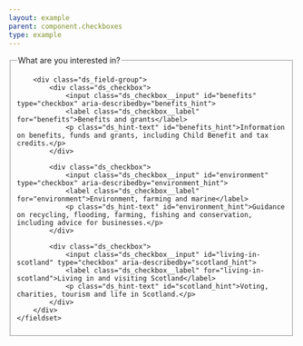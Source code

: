 ```yaml
---
layout: example
parent: component.checkboxes
type: example
---
```

<div class="ds_question">
    <fieldset>
        <legend>What are you interested in?</legend>

        <div class="ds_field-group">
            <div class="ds_checkbox">
                <input class="ds_checkbox__input" id="benefits" type="checkbox" aria-describedby="benefits_hint">
                <label class="ds_checkbox__label" for="benefits">Benefits and grants</label>
                <p class="ds_hint-text" id="benefits_hint">Information on benefits, funds and grants, including Child Benefit and tax credits.</p>
            </div>

            <div class="ds_checkbox">
                <input class="ds_checkbox__input" id="environment" type="checkbox" aria-describedby="environment_hint">
                <label class="ds_checkbox__label" for="environment">Environment, farming and marine</label>
                <p class="ds_hint-text" id="environment_hint">Guidance on recycling, flooding, farming, fishing and conservation, including advice for businesses.</p>
            </div>

            <div class="ds_checkbox">
                <input class="ds_checkbox__input" id="living-in-scotland" type="checkbox" aria-describedby="scotland_hint">
                <label class="ds_checkbox__label" for="living-in-scotland">Living in and visiting Scotland</label>
                <p class="ds_hint-text" id="scotland_hint">Voting, charities, tourism and life in Scotland.</p>
            </div>
        </div>
    </fieldset>
</div>
